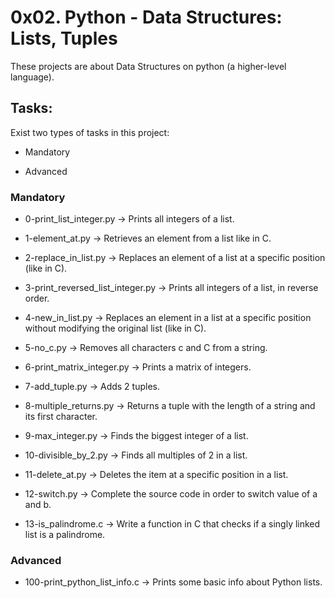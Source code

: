 # 0x02. Python - Data Structures: Lists, Tuples

These projects are about Data Structures on python (a higher-level language).

## Tasks:

Exist two types of tasks in this project:

- Mandatory

- Advanced

### Mandatory

- 0-print_list_integer.py &rarr; Prints all integers of a list.

- 1-element_at.py &rarr; Retrieves an element from a list like in C.

- 2-replace_in_list.py &rarr; Replaces an element of a list at a specific position (like in C).

- 3-print_reversed_list_integer.py &rarr; Prints all integers of a list, in reverse order.

- 4-new_in_list.py &rarr; Replaces an element in a list at a specific position without modifying the original list (like in C).

- 5-no_c.py &rarr; Removes all characters c and C from a string.

- 6-print_matrix_integer.py &rarr; Prints a matrix of integers.

- 7-add_tuple.py &rarr; Adds 2 tuples.

- 8-multiple_returns.py &rarr; Returns a tuple with the length of a string and its first character.

- 9-max_integer.py &rarr; Finds the biggest integer of a list.

- 10-divisible_by_2.py &rarr; Finds all multiples of 2 in a list.

- 11-delete_at.py &rarr; Deletes the item at a specific position in a list.

- 12-switch.py &rarr; Complete the source code in order to switch value of a and b.

- 13-is_palindrome.c &rarr; Write a function in C that checks if a singly linked list is a palindrome.

### Advanced

- 100-print_python_list_info.c &rarr; Prints some basic info about Python lists.
